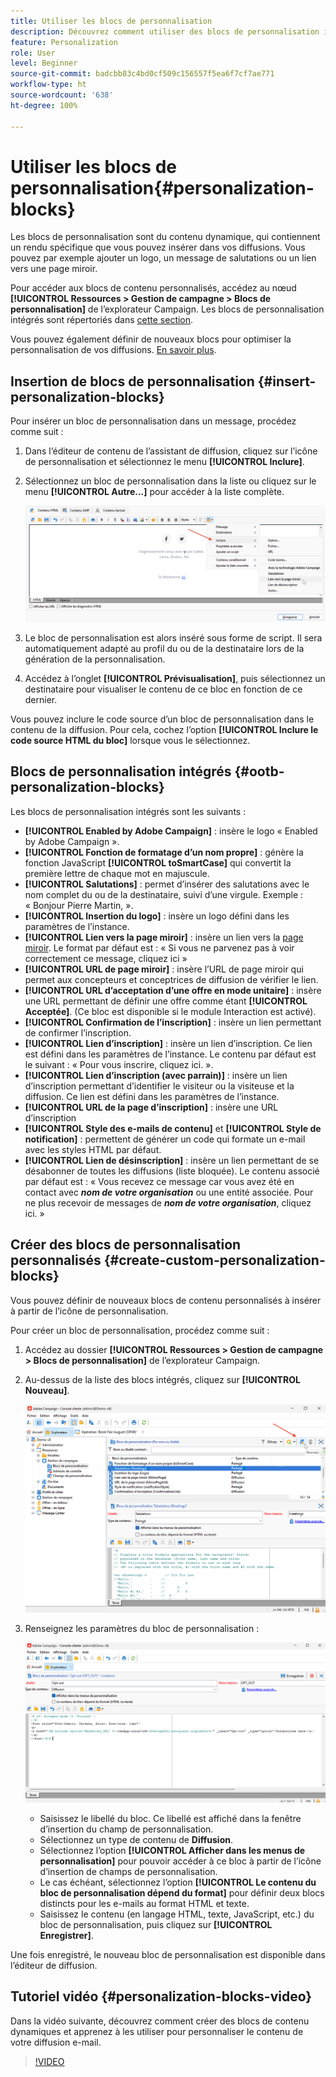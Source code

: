 ```yaml
---
title: Utiliser les blocs de personnalisation
description: Découvrez comment utiliser des blocs de personnalisation intégrés dans le contenu de votre message.
feature: Personalization
role: User
level: Beginner
source-git-commit: badcbb83c4bd0cf509c156557f5ea6f7cf7ae771
workflow-type: ht
source-wordcount: '638'
ht-degree: 100%

---
```



# Utiliser les blocs de personnalisation{#personalization-blocks}

Les blocs de personnalisation sont du contenu dynamique, qui contiennent un rendu spécifique que vous pouvez insérer dans vos diffusions. Vous pouvez par exemple ajouter un logo, un message de salutations ou un lien vers une page miroir.

Pour accéder aux blocs de contenu personnalisés, accédez au nœud **[!UICONTROL Ressources > Gestion de campagne > Blocs de personnalisation]** de l’explorateur Campaign. Les blocs de personnalisation intégrés sont répertoriés dans [cette section](#ootb-personalization-blocks).

Vous pouvez également définir de nouveaux blocs pour optimiser la personnalisation de vos diffusions. [En savoir plus](#create-custom-personalization-blocks).

## Insertion de blocs de personnalisation {#insert-personalization-blocks}

Pour insérer un bloc de personnalisation dans un message, procédez comme suit :

1. Dans l’éditeur de contenu de l’assistant de diffusion, cliquez sur l’icône de personnalisation et sélectionnez le menu **[!UICONTROL Inclure]**.
1. Sélectionnez un bloc de personnalisation dans la liste ou cliquez sur le menu **[!UICONTROL Autre...]** pour accéder à la liste complète.

   ![](assets/perso-content-block.png)

1. Le bloc de personnalisation est alors inséré sous forme de script. Il sera automatiquement adapté au profil du ou de la destinataire lors de la génération de la personnalisation.
1. Accédez à l’onglet **[!UICONTROL Prévisualisation]**, puis sélectionnez un destinataire pour visualiser le contenu de ce bloc en fonction de ce dernier.

Vous pouvez inclure le code source d’un bloc de personnalisation dans le contenu de la diffusion. Pour cela, cochez l’option **[!UICONTROL Inclure le code source HTML du bloc]** lorsque vous le sélectionnez.

## Blocs de personnalisation intégrés {#ootb-personalization-blocks}

Les blocs de personnalisation intégrés sont les suivants :

* **[!UICONTROL Enabled by Adobe Campaign]** : insère le logo « Enabled by Adobe Campaign ».
* **[!UICONTROL Fonction de formatage d’un nom propre]** : génère la fonction JavaScript **[!UICONTROL toSmartCase]** qui convertit la première lettre de chaque mot en majuscule.
* **[!UICONTROL Salutations]** : permet d’insérer des salutations avec le nom complet du ou de la destinataire, suivi d’une virgule. Exemple : « Bonjour Pierre Martin, ».
* **[!UICONTROL Insertion du logo]** : insère un logo défini dans les paramètres de l’instance.
* **[!UICONTROL Lien vers la page miroir]** : insère un lien vers la [page miroir](mirror-page.md). Le format par défaut est : « Si vous ne parvenez pas à voir correctement ce message, cliquez ici »
* **[!UICONTROL URL de page miroir]** : insère l’URL de page miroir qui permet aux concepteurs et conceptrices de diffusion de vérifier le lien.
* **[!UICONTROL URL d’acceptation d’une offre en mode unitaire]** : insère une URL permettant de définir une offre comme étant **[!UICONTROL Acceptée]**. (Ce bloc est disponible si le module Interaction est activé).
* **[!UICONTROL Confirmation de l’inscription]** : insère un lien permettant de confirmer l’inscription.
* **[!UICONTROL Lien d’inscription]** : insère un lien d’inscription. Ce lien est défini dans les paramètres de l’instance. Le contenu par défaut est le suivant : « Pour vous inscrire, cliquez ici. ».
* **[!UICONTROL Lien d’inscription (avec parrain)]** : insère un lien d’inscription permettant d’identifier le visiteur ou la visiteuse et la diffusion. Ce lien est défini dans les paramètres de l’instance.
* **[!UICONTROL URL de la page d’inscription]** : insère une URL d’inscription
* **[!UICONTROL Style des e-mails de contenu]** et **[!UICONTROL Style de notification]** : permettent de générer un code qui formate un e-mail avec les styles HTML par défaut.
* **[!UICONTROL Lien de désinscription]** : insère un lien permettant de se désabonner de toutes les diffusions (liste bloquée). Le contenu associé par défaut est : « Vous recevez ce message car vous avez été en contact avec ***nom de votre organisation*** ou une entité associée. Pour ne plus recevoir de messages de ***nom de votre organisation***, cliquez ici. »

## Créer des blocs de personnalisation personnalisés {#create-custom-personalization-blocks}

Vous pouvez définir de nouveaux blocs de contenu personnalisés à insérer à partir de l’icône de personnalisation.

Pour créer un bloc de personnalisation, procédez comme suit :

1. Accédez au dossier **[!UICONTROL Ressources > Gestion de campagne > Blocs de personnalisation]** de l’explorateur Campaign.
1. Au-dessus de la liste des blocs intégrés, cliquez sur **[!UICONTROL Nouveau]**.

   ![](assets/perso-new-block.png)

1. Renseignez les paramètres du bloc de personnalisation :

   ![](assets/perso-custom-block.png)

   * Saisissez le libellé du bloc. Ce libellé est affiché dans la fenêtre d’insertion du champ de personnalisation.
   * Sélectionnez un type de contenu de **Diffusion**.
   * Sélectionnez l’option **[!UICONTROL Afficher dans les menus de personnalisation]** pour pouvoir accéder à ce bloc à partir de l’icône d’insertion de champs de personnalisation.
   * Le cas échéant, sélectionnez l’option **[!UICONTROL Le contenu du bloc de personnalisation dépend du format]** pour définir deux blocs distincts pour les e-mails au format HTML et texte.
   * Saisissez le contenu (en langage HTML, texte, JavaScript, etc.) du bloc de personnalisation, puis cliquez sur **[!UICONTROL Enregistrer]**.

Une fois enregistré, le nouveau bloc de personnalisation est disponible dans l’éditeur de diffusion.

## Tutoriel vidéo {#personalization-blocks-video}

Dans la vidéo suivante, découvrez comment créer des blocs de contenu dynamiques et apprenez à les utiliser pour personnaliser le contenu de votre diffusion e-mail.

>[!VIDEO](https://video.tv.adobe.com/v/342088?quality=12)


